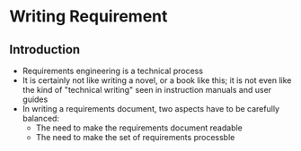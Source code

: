 # Writing Requirement

## Introduction

- Requirements engineering is a technical process
- It is certainly not like writing a novel, or a book like this; it is not even like the kind of "technical writing" seen in instruction manuals and user guides
- In writing a requirements document, two aspects have to be carefully balanced:
  - The need to make the requirements document readable
  - The need to make the set of requirements processble
